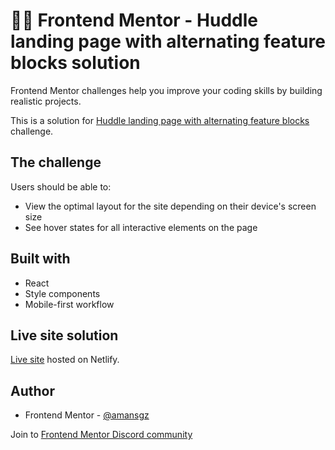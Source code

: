 # 👩‍💻 Frontend Mentor - Huddle landing page with alternating feature blocks solution

Frontend Mentor challenges help you improve your coding skills by building realistic projects. 

This is a solution for [Huddle landing page with alternating feature blocks](https://www.frontendmentor.io/challenges/huddle-landing-page-with-alternating-feature-blocks-5ca5f5981e82137ec91a5100) challenge.


## The challenge

Users should be able to:

- View the optimal layout for the site depending on their device's screen size
- See hover states for all interactive elements on the page


## Built with

- React
- Style components
- Mobile-first workflow

## Live site solution

[Live site](https://react-huddle-landing-page.netlify.app/) hosted on Netlify.

## Author

- Frontend Mentor - [@amansgz](https://www.frontendmentor.io/profile/amansgz)

Join to [Frontend Mentor Discord community](https://discord.gg/UAfh3qzhYb)